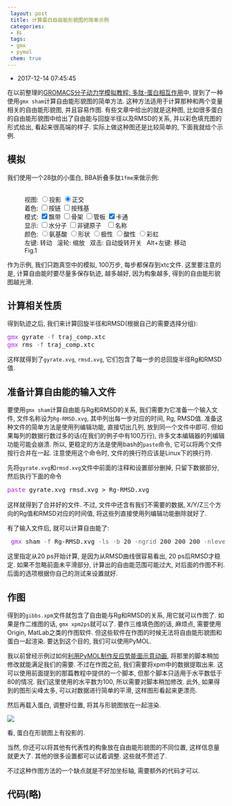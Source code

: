 ```yaml
---
 layout: post
 title: 计算蛋白自由能形貌图的简单示例
 categories:
 - 科
 tags:
 - gmx
 - pymol
 chem: true
---
```


- 2017-12-14 07:45:45

在以前整理的[GROMACS分子动力学模拟教程: 多肽-蛋白相互作用](https://jerkwin.github.io/2017/10/20/GROMACS%E5%88%86%E5%AD%90%E5%8A%A8%E5%8A%9B%E5%AD%A6%E6%A8%A1%E6%8B%9F%E6%95%99%E7%A8%8B-%E5%A4%9A%E8%82%BD-%E8%9B%8B%E7%99%BD%E7%9B%B8%E4%BA%92%E4%BD%9C%E7%94%A8/)中, 提到了一种使用`gmx sham`计算自由能形貌图的简单方法. 这种方法适用于计算那种和两个变量相关的自由能形貌图, 并且容易作图. 有些文章中给出的就是这种图, 比如很多蛋白的自由能形貌图中给出了自由能与回旋半径以及RMSD的关系, 并以彩色填充图的形式给出, 看起来很高端的样子. 实际上做这种图还是比较简单的, 下面我就给个示例.

## 模拟

我们使用一个28肽的小蛋白, BBA折叠多肽`1fme`来做示例:

<figure><script>var Mol1=new ChemDoodle.TransformCanvas3D('Mol-1',642,396);Mol1.specs.shapes_color = '#fff';Mol1.specs.backgroundColor = 'black';Mol1.specs.compass_display = true;Mol1.specs.set3DRepresentation('Ball and Stick');Mol1.specs.projectionPerspective_3D = false;Mol1.specs.proteins_ribbonCartoonize = true;Mol1.handle = null;Mol1.timeout = 15;Mol1.specs.crystals_unitCellLineWidth = 1.5;Mol1.specs.nucleics_residueColor = 'rainbow';Mol1.specs.proteins_residueColor= 'rainbow';Mol1.startAnimation = ChemDoodle._AnimatorCanvas.prototype.startAnimation;Mol1.stopAnimation = ChemDoodle._AnimatorCanvas.prototype.stopAnimation;Mol1.isRunning = ChemDoodle._AnimatorCanvas.prototype.isRunning;Mol1.dblclick = ChemDoodle.RotatorCanvas.prototype.dblclick;Mol1.nextFrame = function(delta){var matrix = [];ChemDoodle.lib.mat4.identity(matrix);var change = delta*Math.PI/15000;ChemDoodle.lib.mat4.rotate(matrix,change,[1,0,0]);ChemDoodle.lib.mat4.rotate(matrix,change,[0,1,0]);ChemDoodle.lib.mat4.rotate(matrix,change,[0,0,1]);ChemDoodle.lib.mat4.multiply(this.rotationMatrix, matrix)};var Fmol='HEADER    DE NOVO PROTEIN                         16-AUG-00   1FME              \nTITLE     SOLUTION STRUCTURE OF FSD-EY, A NOVEL PEPTIDE ASSUMING A              \nTITLE    2 BETA-BETA-ALPHA FOLD                                                 \nCOMPND    MOL_ID: 1;                                                            \nCOMPND   2 MOLECULE: FSD-EY PEPTIDE;                                            \nCOMPND   3 CHAIN: A;                                                            \nCOMPND   4 ENGINEERED: YES                                                      \nSOURCE    MOL_ID: 1;                                                            \nSOURCE   2 SYNTHETIC: YES;                                                      \nSOURCE   3 OTHER_DETAILS: POINT MUTANT OF SEQUENCE GENERATED BY ORBIT           \nSOURCE   4 DESIGN PROCESS                                                       \nKEYWDS    BETA-BETA-ALPHA, ZINC FINGER, FSD-1, DESIGNED PROTEIN, DE             \nKEYWDS   2 NOVO PROTEIN                                                         \nEXPDTA    SOLUTION NMR                                                          \nNUMMDL    34                                                                    \nAUTHOR    C.A.SARISKY,S.L.MAYO                                                  \nREVDAT   2   24-FEB-09 1FME    1       VERSN                                    \nREVDAT   1   21-APR-01 1FME    0                                                \nJRNL        AUTH   C.A.SARISKY,S.L.MAYO                                         \nJRNL        TITL   THE BETA-BETA-ALPHA FOLD: EXPLORATIONS IN SEQUENCE           \nJRNL        TITL 2 SPACE.                                                       \nJRNL        REF    J.MOL.BIOL.                   V. 307  1411 2001              \nJRNL        REFN                   ISSN 0022-2836                               \nJRNL        PMID   11292351                                                     \nJRNL        DOI    10.1006/JMBI.2000.4345                                       \nREMARK   1                                                                      \nREMARK   2                                                                      \nREMARK   2 RESOLUTION. NOT APPLICABLE.                                          \nREMARK   3                                                                      \nREMARK   3 REFINEMENT.                                                          \nREMARK   3   PROGRAM     : X-PLOR 3.857                                         \nREMARK   3   AUTHORS     : BRUNGER                                              \nREMARK   3                                                                      \nREMARK   3  OTHER REFINEMENT REMARKS: NULL                                      \nREMARK   4                                                                      \nREMARK   4 1FME COMPLIES WITH FORMAT V. 3.15, 01-DEC-08                         \nREMARK 100                                                                      \nREMARK 100 THIS ENTRY HAS BEEN PROCESSED BY RCSB ON 25-AUG-00.                  \nREMARK 100 THE RCSB ID CODE IS RCSB011711.                                      \nREMARK 210                                                                      \nREMARK 210 EXPERIMENTAL DETAILS                                                 \nREMARK 210  EXPERIMENT TYPE                : NMR                                \nREMARK 210  TEMPERATURE           (KELVIN) : 280                                \nREMARK 210  PH                             : 5.0                                \nREMARK 210  IONIC STRENGTH                 : NULL                               \nREMARK 210  PRESSURE                       : AMBIENT                            \nREMARK 210  SAMPLE CONTENTS                : 2 MM PEPTIDE; 2 MM PEPTIDE         \nREMARK 210                                                                      \nREMARK 210  NMR EXPERIMENTS CONDUCTED      : 2D NOESY, DQF-COSY, TOCSY          \nREMARK 210  SPECTROMETER FIELD STRENGTH    : 600 MHZ                            \nREMARK 210  SPECTROMETER MODEL             : UNITYPLUS                          \nREMARK 210  SPECTROMETER MANUFACTURER      : VARIAN                             \nREMARK 210                                                                      \nREMARK 210  STRUCTURE DETERMINATION.                                            \nREMARK 210   SOFTWARE USED                 : ANSIG, VNMR 6.1                    \nREMARK 210   METHOD USED                   : X-PLOR: DISTANCE GEOMETRY,         \nREMARK 210                                   REFINEMENT                         \nREMARK 210                                                                      \nREMARK 210 CONFORMERS, NUMBER CALCULATED   : 49                                 \nREMARK 210 CONFORMERS, NUMBER SUBMITTED    : 34                                 \nREMARK 210 CONFORMERS, SELECTION CRITERIA  : STRUCTURES WITH THE LEAST          \nREMARK 210                                   RESTRAINT VIOLATIONS               \nREMARK 210                                                                      \nREMARK 210 BEST REPRESENTATIVE CONFORMER IN THIS ENSEMBLE : NULL                \nREMARK 210                                                                      \nREMARK 210 REMARK: NULL                                                         \nREMARK 215                                                                      \nREMARK 215 NMR STUDY                                                            \nREMARK 215 THE COORDINATES IN THIS ENTRY WERE GENERATED FROM SOLUTION           \nREMARK 215 NMR DATA.  PROTEIN DATA BANK CONVENTIONS REQUIRE THAT                \nREMARK 215 CRYST1 AND SCALE RECORDS BE INCLUDED, BUT THE VALUES ON              \nREMARK 215 THESE RECORDS ARE MEANINGLESS.                                       \nREMARK 500                                                                      \nREMARK 500 GEOMETRY AND STEREOCHEMISTRY                                         \nREMARK 500 SUBTOPIC: TORSION ANGLES                                             \nREMARK 500                                                                      \nREMARK 500 TORSION ANGLES OUTSIDE THE EXPECTED RAMACHANDRAN REGIONS:            \nREMARK 500 (M=MODEL NUMBER; RES=RESIDUE NAME; C=CHAIN IDENTIFIER;               \nREMARK 500 SSEQ=SEQUENCE NUMBER; I=INSERTION CODE).                             \nREMARK 500                                                                      \nREMARK 500 STANDARD TABLE:                                                      \nREMARK 500 FORMAT:(10X,I3,1X,A3,1X,A1,I4,A1,4X,F7.2,3X,F7.2)                    \nREMARK 500                                                                      \nREMARK 500 EXPECTED VALUES: GJ KLEYWEGT AND TA JONES (1996). PHI/PSI-           \nREMARK 500 CHOLOGY: RAMACHANDRAN REVISITED. STRUCTURE 4, 1395 - 1400            \nREMARK 500                                                                      \nREMARK 500  M RES CSSEQI        PSI       PHI                                   \nREMARK 500  1 TYR A   7      -68.79   -126.50                                   \nREMARK 500  1 LYS A   8       59.16   -118.77                                   \nREMARK 500  1 PHE A  21      -74.37    -68.42                                   \nREMARK 500  2 TYR A   3      153.35    -48.62                                   \nREMARK 500  2 THR A   4       31.46    -98.45                                   \nREMARK 500  2 TYR A   7      -68.65   -124.11                                   \nREMARK 500  2 LYS A   8       60.97   -115.62                                   \nREMARK 500  2 PHE A  21      -73.17    -64.51                                   \nREMARK 500  3 TYR A   3      154.82    -49.72                                   \nREMARK 500  3 TYR A   7      -64.92   -124.37                                   \nREMARK 500  3 PHE A  21      -73.89    -63.47                                   \nREMARK 500  4 TYR A   7      -77.44   -126.49                                   \nREMARK 500  4 LYS A   8       53.61   -109.76                                   \nREMARK 500  5 ASN A  14      121.44   -170.73                                   \nREMARK 500  5 PHE A  21      -74.56    -68.78                                   \nREMARK 500  6 PHE A  21      -75.78    -71.17                                   \nREMARK 500  8 TYR A   3      171.06    -50.29                                   \nREMARK 500  8 ASN A  14      130.87   -175.09                                   \nREMARK 500  8 GLU A  17      -70.07    -61.47                                   \nREMARK 500  9 THR A   4       54.14   -107.27                                   \nREMARK 500  9 ALA A   5     -162.36    -58.54                                   \nREMARK 500  9 LYS A   6      150.70    176.87                                   \nREMARK 500  9 TYR A   7      -44.05   -142.30                                   \nREMARK 500  9 PHE A  21      -73.79    -69.30                                   \nREMARK 500 10 GLN A   2     -164.24   -104.78                                   \nREMARK 500 10 TYR A   3      162.25    -47.30                                   \nREMARK 500 10 PHE A  21      -73.65    -64.74                                   \nREMARK 500 11 GLN A   2     -168.74   -108.92                                   \nREMARK 500 11 TYR A   3      162.88    -47.49                                   \nREMARK 500 11 PHE A  21      -74.66    -63.63                                   \nREMARK 500 12 THR A   4       42.82   -109.43                                   \nREMARK 500 12 PHE A  21      -73.10    -65.62                                   \nREMARK 500 13 TYR A   7      -63.24   -139.55                                   \nREMARK 500 14 TYR A   3      179.12    -54.52                                   \nREMARK 500 14 TYR A   7      -77.50   -125.41                                   \nREMARK 500 14 LYS A   8       54.48   -118.15                                   \nREMARK 500 14 PHE A  25      -96.24    -59.33                                   \nREMARK 500 14 LYS A  26      -70.10   -151.86                                   \nREMARK 500 15 TYR A   3      176.71    -51.74                                   \nREMARK 500 15 TYR A   7      -75.71   -125.79                                   \nREMARK 500 15 LYS A   8       55.95   -118.54                                   \nREMARK 500 15 PHE A  25      -95.04    -55.15                                   \nREMARK 500 15 LYS A  26      -62.25   -151.45                                   \nREMARK 500 16 TYR A   7      -54.50   -124.39                                   \nREMARK 500 16 PHE A  25      -93.56    -50.13                                   \nREMARK 500 16 LYS A  26      -65.71   -147.39                                   \nREMARK 500 17 TYR A   3      165.34    -49.53                                   \nREMARK 500 17 PHE A  21      -73.90    -69.56                                   \nREMARK 500 18 TYR A   3     -170.39    -69.44                                   \nREMARK 500 18 THR A   4      -71.39   -108.25                                   \nREMARK 500 18 ALA A   5      111.22     48.54                                   \nREMARK 500 18 TYR A   7      -79.24   -123.99                                   \nREMARK 500 18 LYS A   8       59.41   -113.07                                   \nREMARK 500 19 THR A   4      -77.67   -110.20                                   \nREMARK 500 19 ALA A   5      110.43     54.79                                   \nREMARK 500 19 ASN A  14      139.67   -170.77                                   \nREMARK 500 19 PHE A  21      -76.11    -66.02                                   \nREMARK 500 20 THR A   4      -75.10   -111.24                                   \nREMARK 500 20 ALA A   5      117.11     55.70                                   \nREMARK 500 20 ASN A  14      133.33   -175.45                                   \nREMARK 500 20 PHE A  21      -74.25    -67.02                                   \nREMARK 500 21 THR A   4       57.90   -108.52                                   \nREMARK 500 21 ALA A   5     -162.41    -59.06                                   \nREMARK 500 21 LYS A   6      142.76    176.04                                   \nREMARK 500 21 LYS A   8      -62.77     68.21                                   \nREMARK 500 21 PHE A  21      -73.93    -68.92                                   \nREMARK 500 21 PHE A  25       67.64   -111.10                                   \nREMARK 500 22 TYR A   3      160.13    -47.71                                   \nREMARK 500 22 PHE A  21      -74.24    -80.86                                   \nREMARK 500 22 PHE A  25      -92.15    -59.57                                   \nREMARK 500 22 LYS A  26      -63.85   -153.43                                   \nREMARK 500 23 GLN A   2     -156.06    -95.69                                   \nREMARK 500 23 TYR A   3      144.21    -28.40                                   \nREMARK 500 23 THR A   4       27.52   -158.19                                   \nREMARK 500 23 LYS A   8       57.95   -154.03                                   \nREMARK 500 23 PHE A  21      -74.17    -58.78                                   \nREMARK 500 24 PHE A  21      -73.64    -67.87                                   \nREMARK 500 24 PHE A  25      -91.95    -56.22                                   \nREMARK 500 24 LYS A  26      -62.34   -147.63                                   \nREMARK 500 25 GLN A   2     -156.19   -163.37                                   \nREMARK 500 25 TYR A   3      141.39    -25.25                                   \nREMARK 500 25 THR A   4       25.23   -156.18                                   \nREMARK 500 25 TYR A   7      -60.13   -126.70                                   \nREMARK 500 26 TYR A   3      171.80    -54.99                                   \nREMARK 500 26 ASN A  14      137.84   -171.23                                   \nREMARK 500 26 PHE A  25      -94.84    -49.00                                   \nREMARK 500 26 LYS A  26      -67.64   -152.13                                   \nREMARK 500 27 GLN A   2     -154.84   -158.76                                   \nREMARK 500 27 TYR A   3      137.47    -30.02                                   \nREMARK 500 27 THR A   4       25.71   -158.26                                   \nREMARK 500 27 LYS A   8       57.67   -154.21                                   \nREMARK 500 27 ARG A  13       30.52    -98.35                                   \nREMARK 500 27 PHE A  21      -73.44    -61.23                                   \nREMARK 500 27 PHE A  25       65.12   -102.85                                   \nREMARK 500 28 GLN A   2     -156.39   -161.05                                   \nREMARK 500 28 TYR A   3      137.87    -22.67                                   \nREMARK 500 28 THR A   4       24.11   -156.47                                   \nREMARK 500 28 TYR A   7      -68.03   -125.72                                   \nREMARK 500 28 LYS A   8       51.44   -108.08                                   \nREMARK 500 28 PHE A  21      -72.78    -60.26                                   \nREMARK 500 28 PHE A  25       47.62    -91.79                                   \nREMARK 500 29 GLN A   2     -157.44   -137.95                                   \nREMARK 500 29 TYR A   3      145.64    -27.26                                   \nREMARK 500 29 THR A   4       21.88   -155.81                                   \nREMARK 500 29 PHE A  21      -74.73    -72.18                                   \nREMARK 500 30 GLN A   2     -158.25     53.75                                   \nREMARK 500 30 TYR A   3      136.36    -15.23                                   \nREMARK 500 30 THR A   4       21.65   -153.65                                   \nREMARK 500 30 PHE A  21      -75.02    -62.59                                   \nREMARK 500 31 GLN A   2      174.12     55.23                                   \nREMARK 500 31 TYR A   3      175.57    -52.30                                   \nREMARK 500 31 PHE A  25      -98.38    -54.54                                   \nREMARK 500 31 LYS A  26      -46.86   -153.56                                   \nREMARK 500 32 GLN A   2     -157.81   -140.11                                   \nREMARK 500 32 TYR A   3      140.22    -21.01                                   \nREMARK 500 32 THR A   4       21.45   -155.27                                   \nREMARK 500 32 ALA A   5     -161.48    -62.34                                   \nREMARK 500 32 LYS A   6      -27.66   -177.55                                   \nREMARK 500 32 TYR A   7      -89.55     54.16                                   \nREMARK 500 32 LYS A   8      -60.46    -94.16                                   \nREMARK 500 33 TYR A   3     -155.39     30.54                                   \nREMARK 500 33 THR A   4       33.67     93.92                                   \nREMARK 500 33 TYR A   7      -67.93   -124.44                                   \nREMARK 500 34 TYR A   3     -155.48     29.90                                   \nREMARK 500 34 THR A   4       35.74     89.03                                   \nREMARK 500 34 PHE A  21      -73.10    -64.52                                   \nREMARK 500                                                                      \nREMARK 500 REMARK: NULL                                                         \nREMARK 500                                                                      \nREMARK 500 GEOMETRY AND STEREOCHEMISTRY                                         \nREMARK 500 SUBTOPIC: PLANAR GROUPS                                              \nREMARK 500                                                                      \nREMARK 500 PLANAR GROUPS IN THE FOLLOWING RESIDUES HAVE A TOTAL                 \nREMARK 500 RMS DISTANCE OF ALL ATOMS FROM THE BEST-FIT PLANE                    \nREMARK 500 BY MORE THAN AN EXPECTED VALUE OF 6*RMSD, WITH AN                    \nREMARK 500 RMSD 0.02 ANGSTROMS, OR AT LEAST ONE ATOM HAS                        \nREMARK 500 AN RMSD GREATER THAN THIS VALUE                                      \nREMARK 500 (M=MODEL NUMBER; RES=RESIDUE NAME; C=CHAIN IDENTIFIER;               \nREMARK 500 SSEQ=SEQUENCE NUMBER; I=INSERTION CODE).                             \nREMARK 500                                                                      \nREMARK 500  M RES CSSEQI        RMS     TYPE                                    \nREMARK 500  1 ARG A  10         0.29    SIDE_CHAIN                              \nREMARK 500  1 ARG A  13         0.32    SIDE_CHAIN                              \nREMARK 500  1 ARG A  19         0.21    SIDE_CHAIN                              \nREMARK 500  1 ARG A  28         0.32    SIDE_CHAIN                              \nREMARK 500  2 ARG A  10         0.26    SIDE_CHAIN                              \nREMARK 500  2 ARG A  13         0.25    SIDE_CHAIN                              \nREMARK 500  2 ARG A  19         0.29    SIDE_CHAIN                              \nREMARK 500  2 ARG A  28         0.21    SIDE_CHAIN                              \nREMARK 500  3 ARG A  10         0.28    SIDE_CHAIN                              \nREMARK 500  3 ARG A  13         0.30    SIDE_CHAIN                              \nREMARK 500  3 ARG A  19         0.29    SIDE_CHAIN                              \nREMARK 500  3 ARG A  28         0.21    SIDE_CHAIN                              \nREMARK 500  4 ARG A  10         0.22    SIDE_CHAIN                              \nREMARK 500  4 ARG A  13         0.24    SIDE_CHAIN                              \nREMARK 500  4 ARG A  19         0.20    SIDE_CHAIN                              \nREMARK 500  4 ARG A  28         0.29    SIDE_CHAIN                              \nREMARK 500  5 ARG A  10         0.31    SIDE_CHAIN                              \nREMARK 500  5 ARG A  13         0.23    SIDE_CHAIN                              \nREMARK 500  5 ARG A  19         0.31    SIDE_CHAIN                              \nREMARK 500  5 ARG A  28         0.31    SIDE_CHAIN                              \nREMARK 500  6 ARG A  10         0.28    SIDE_CHAIN                              \nREMARK 500  6 ARG A  13         0.21    SIDE_CHAIN                              \nREMARK 500  6 ARG A  19         0.23    SIDE_CHAIN                              \nREMARK 500  6 ARG A  28         0.23    SIDE_CHAIN                              \nREMARK 500  7 ARG A  10         0.28    SIDE_CHAIN                              \nREMARK 500  7 ARG A  13         0.26    SIDE_CHAIN                              \nREMARK 500  7 ARG A  19         0.28    SIDE_CHAIN                              \nREMARK 500  7 ARG A  28         0.32    SIDE_CHAIN                              \nREMARK 500  8 ARG A  10         0.22    SIDE_CHAIN                              \nREMARK 500  8 ARG A  13         0.30    SIDE_CHAIN                              \nREMARK 500  8 ARG A  19         0.29    SIDE_CHAIN                              \nREMARK 500  8 ARG A  28         0.28    SIDE_CHAIN                              \nREMARK 500  9 ARG A  10         0.21    SIDE_CHAIN                              \nREMARK 500  9 ARG A  13         0.29    SIDE_CHAIN                              \nREMARK 500  9 ARG A  19         0.32    SIDE_CHAIN                              \nREMARK 500  9 ARG A  28         0.28    SIDE_CHAIN                              \nREMARK 500 10 ARG A  10         0.29    SIDE_CHAIN                              \nREMARK 500 10 ARG A  13         0.31    SIDE_CHAIN                              \nREMARK 500 10 ARG A  19         0.23    SIDE_CHAIN                              \nREMARK 500 10 ARG A  28         0.31    SIDE_CHAIN                              \nREMARK 500 11 ARG A  10         0.32    SIDE_CHAIN                              \nREMARK 500 11 ARG A  13         0.27    SIDE_CHAIN                              \nREMARK 500 11 ARG A  19         0.21    SIDE_CHAIN                              \nREMARK 500 11 ARG A  28         0.32    SIDE_CHAIN                              \nREMARK 500 12 ARG A  10         0.30    SIDE_CHAIN                              \nREMARK 500 12 ARG A  13         0.32    SIDE_CHAIN                              \nREMARK 500 12 ARG A  19         0.30    SIDE_CHAIN                              \nREMARK 500 12 ARG A  28         0.32    SIDE_CHAIN                              \nREMARK 500 13 ARG A  10         0.21    SIDE_CHAIN                              \nREMARK 500 13 ARG A  13         0.27    SIDE_CHAIN                              \nREMARK 500 13 ARG A  19         0.23    SIDE_CHAIN                              \nREMARK 500 13 ARG A  28         0.22    SIDE_CHAIN                              \nREMARK 500 14 ARG A  10         0.27    SIDE_CHAIN                              \nREMARK 500 14 ARG A  13         0.23    SIDE_CHAIN                              \nREMARK 500 14 ARG A  19         0.22    SIDE_CHAIN                              \nREMARK 500 14 ARG A  28         0.32    SIDE_CHAIN                              \nREMARK 500 15 ARG A  10         0.28    SIDE_CHAIN                              \nREMARK 500 15 ARG A  13         0.25    SIDE_CHAIN                              \nREMARK 500 15 ARG A  19         0.32    SIDE_CHAIN                              \nREMARK 500 15 ARG A  28         0.29    SIDE_CHAIN                              \nREMARK 500 16 ARG A  10         0.21    SIDE_CHAIN                              \nREMARK 500 16 ARG A  13         0.27    SIDE_CHAIN                              \nREMARK 500 16 ARG A  19         0.32    SIDE_CHAIN                              \nREMARK 500 16 ARG A  28         0.22    SIDE_CHAIN                              \nREMARK 500 17 ARG A  10         0.23    SIDE_CHAIN                              \nREMARK 500 17 ARG A  13         0.23    SIDE_CHAIN                              \nREMARK 500 17 ARG A  19         0.28    SIDE_CHAIN                              \nREMARK 500 17 ARG A  28         0.26    SIDE_CHAIN                              \nREMARK 500 18 ARG A  10         0.21    SIDE_CHAIN                              \nREMARK 500 18 ARG A  13         0.21    SIDE_CHAIN                              \nREMARK 500 18 ARG A  19         0.31    SIDE_CHAIN                              \nREMARK 500 18 ARG A  28         0.21    SIDE_CHAIN                              \nREMARK 500 19 ARG A  10         0.32    SIDE_CHAIN                              \nREMARK 500 19 ARG A  13         0.24    SIDE_CHAIN                              \nREMARK 500 19 ARG A  19         0.32    SIDE_CHAIN                              \nREMARK 500 19 ARG A  28         0.30    SIDE_CHAIN                              \nREMARK 500 20 ARG A  10         0.30    SIDE_CHAIN                              \nREMARK 500 20 ARG A  13         0.32    SIDE_CHAIN                              \nREMARK 500 20 ARG A  19         0.20    SIDE_CHAIN                              \nREMARK 500 20 ARG A  28         0.23    SIDE_CHAIN                              \nREMARK 500 21 ARG A  10         0.31    SIDE_CHAIN                              \nREMARK 500 21 ARG A  13         0.23    SIDE_CHAIN                              \nREMARK 500 21 ARG A  19         0.30    SIDE_CHAIN                              \nREMARK 500 21 ARG A  28         0.24    SIDE_CHAIN                              \nREMARK 500 22 ARG A  10         0.32    SIDE_CHAIN                              \nREMARK 500 22 ARG A  13         0.27    SIDE_CHAIN                              \nREMARK 500 22 ARG A  19         0.31    SIDE_CHAIN                              \nREMARK 500 22 ARG A  28         0.29    SIDE_CHAIN                              \nREMARK 500 23 ARG A  10         0.29    SIDE_CHAIN                              \nREMARK 500 23 ARG A  13         0.32    SIDE_CHAIN                              \nREMARK 500 23 ARG A  19         0.28    SIDE_CHAIN                              \nREMARK 500 23 ARG A  28         0.27    SIDE_CHAIN                              \nREMARK 500 24 ARG A  10         0.25    SIDE_CHAIN                              \nREMARK 500 24 ARG A  13         0.23    SIDE_CHAIN                              \nREMARK 500 24 ARG A  19         0.27    SIDE_CHAIN                              \nREMARK 500 24 ARG A  28         0.32    SIDE_CHAIN                              \nREMARK 500 25 ARG A  10         0.28    SIDE_CHAIN                              \nREMARK 500 25 ARG A  13         0.30    SIDE_CHAIN                              \nREMARK 500 25 ARG A  19         0.32    SIDE_CHAIN                              \nREMARK 500 25 ARG A  28         0.30    SIDE_CHAIN                              \nREMARK 500 26 ARG A  10         0.23    SIDE_CHAIN                              \nREMARK 500 26 ARG A  13         0.25    SIDE_CHAIN                              \nREMARK 500 26 ARG A  19         0.28    SIDE_CHAIN                              \nREMARK 500 26 ARG A  28         0.31    SIDE_CHAIN                              \nREMARK 500 27 ARG A  10         0.24    SIDE_CHAIN                              \nREMARK 500 27 ARG A  13         0.29    SIDE_CHAIN                              \nREMARK 500 27 ARG A  19         0.32    SIDE_CHAIN                              \nREMARK 500 27 ARG A  28         0.28    SIDE_CHAIN                              \nREMARK 500 28 ARG A  10         0.32    SIDE_CHAIN                              \nREMARK 500 28 ARG A  13         0.32    SIDE_CHAIN                              \nREMARK 500 28 ARG A  19         0.25    SIDE_CHAIN                              \nREMARK 500 28 ARG A  28         0.26    SIDE_CHAIN                              \nREMARK 500 29 ARG A  10         0.27    SIDE_CHAIN                              \nREMARK 500 29 ARG A  13         0.30    SIDE_CHAIN                              \nREMARK 500 29 ARG A  19         0.28    SIDE_CHAIN                              \nREMARK 500 29 ARG A  28         0.23    SIDE_CHAIN                              \nREMARK 500 30 ARG A  10         0.32    SIDE_CHAIN                              \nREMARK 500 30 ARG A  13         0.23    SIDE_CHAIN                              \nREMARK 500 30 ARG A  19         0.31    SIDE_CHAIN                              \nREMARK 500 30 ARG A  28         0.27    SIDE_CHAIN                              \nREMARK 500 31 ARG A  10         0.32    SIDE_CHAIN                              \nREMARK 500 31 ARG A  13         0.27    SIDE_CHAIN                              \nREMARK 500 31 ARG A  19         0.29    SIDE_CHAIN                              \nREMARK 500 31 ARG A  28         0.25    SIDE_CHAIN                              \nREMARK 500 32 ARG A  10         0.26    SIDE_CHAIN                              \nREMARK 500 32 ARG A  13         0.22    SIDE_CHAIN                              \nREMARK 500 32 ARG A  19         0.31    SIDE_CHAIN                              \nREMARK 500 32 ARG A  28         0.30    SIDE_CHAIN                              \nREMARK 500 33 ARG A  10         0.32    SIDE_CHAIN                              \nREMARK 500 33 ARG A  13         0.27    SIDE_CHAIN                              \nREMARK 500 33 ARG A  19         0.25    SIDE_CHAIN                              \nREMARK 500 33 ARG A  28         0.26    SIDE_CHAIN                              \nREMARK 500 34 ARG A  10         0.29    SIDE_CHAIN                              \nREMARK 500 34 ARG A  13         0.30    SIDE_CHAIN                              \nREMARK 500 34 ARG A  19         0.31    SIDE_CHAIN                              \nREMARK 500 34 ARG A  28         0.28    SIDE_CHAIN                              \nREMARK 500                                                                      \nREMARK 500 REMARK: NULL                                                         \nDBREF  1FME A    1    28  PDB    1FME     1FME             1     28             \nSEQRES   1 A   28  GLU GLN TYR THR ALA LYS TYR LYS GLY ARG THR PHE ARG          \nSEQRES   2 A   28  ASN GLU LYS GLU LEU ARG ASP PHE ILE GLU LYS PHE LYS          \nSEQRES   3 A   28  GLY ARG                                                      \nHELIX    1   1 ASN A   14  PHE A   25  1                                  12    \nSHEET    1   A 2 ALA A   5  LYS A   6  0                                        \nSHEET    2   A 2 THR A  11  PHE A  12 -1  N  PHE A  12   O  ALA A   5           \nCRYST1    1.000    1.000    1.000  90.00  90.00  90.00 P 1           1          \nORIGX1      1.000000  0.000000  0.000000        0.00000                         \nORIGX2      0.000000  1.000000  0.000000        0.00000                         \nORIGX3      0.000000  0.000000  1.000000        0.00000                         \nSCALE1      1.000000  0.000000  0.000000        0.00000                         \nSCALE2      0.000000  1.000000  0.000000        0.00000                         \nSCALE3      0.000000  0.000000  1.000000        0.00000                         \nMODEL        1                                                                  \nATOM      1  N   GLU A   1     -14.196   7.703   4.296  1.00  0.00           N  \nATOM      2  CA  GLU A   1     -13.829   6.504   3.488  1.00  0.00           C  \nATOM      3  C   GLU A   1     -12.882   6.904   2.352  1.00  0.00           C  \nATOM      4  O   GLU A   1     -13.313   7.259   1.271  1.00  0.00           O  \nATOM      5  CB  GLU A   1     -15.154   5.986   2.925  1.00  0.00           C  \nATOM      6  CG  GLU A   1     -15.153   4.456   2.939  1.00  0.00           C  \nATOM      7  CD  GLU A   1     -15.672   3.955   4.287  1.00  0.00           C  \nATOM      8  OE1 GLU A   1     -15.276   4.514   5.297  1.00  0.00           O  \nATOM      9  OE2 GLU A   1     -16.456   3.020   4.288  1.00  0.00           O  \nATOM     10  H1  GLU A   1     -14.723   7.404   5.141  1.00  0.00           H  \nATOM     11  H2  GLU A   1     -14.788   8.339   3.723  1.00  0.00           H  \nATOM     12  H3  GLU A   1     -13.332   8.203   4.588  1.00  0.00           H  \nATOM     13  HA  GLU A   1     -13.374   5.753   4.113  1.00  0.00           H  \nATOM     14  HB2 GLU A   1     -15.969   6.351   3.533  1.00  0.00           H  \nATOM     15  HB3 GLU A   1     -15.276   6.336   1.911  1.00  0.00           H  \nATOM     16  HG2 GLU A   1     -15.791   4.090   2.148  1.00  0.00           H  \nATOM     17  HG3 GLU A   1     -14.146   4.095   2.786  1.00  0.00           H  \nATOM     18  N   GLN A   2     -11.596   6.846   2.593  1.00  0.00           N  \nATOM     19  CA  GLN A   2     -10.613   7.221   1.531  1.00  0.00           C  \nATOM     20  C   GLN A   2     -10.538   6.120   0.469  1.00  0.00           C  \nATOM     21  O   GLN A   2     -11.281   5.159   0.507  1.00  0.00           O  \nATOM     22  CB  GLN A   2      -9.270   7.360   2.255  1.00  0.00           C  \nATOM     23  CG  GLN A   2      -8.419   8.445   1.575  1.00  0.00           C  \nATOM     24  CD  GLN A   2      -8.134   9.580   2.563  1.00  0.00           C  \nATOM     25  OE1 GLN A   2      -6.993   9.933   2.789  1.00  0.00           O  \nATOM     26  NE2 GLN A   2      -9.131  10.170   3.164  1.00  0.00           N  \nATOM     27  H   GLN A   2     -11.278   6.556   3.474  1.00  0.00           H  \nATOM     28  HA  GLN A   2     -10.887   8.161   1.079  1.00  0.00           H  \nATOM     29  HB2 GLN A   2      -9.448   7.628   3.287  1.00  0.00           H  \nATOM     30  HB3 GLN A   2      -8.744   6.419   2.215  1.00  0.00           H  \nATOM     31  HG2 GLN A   2      -7.484   8.012   1.249  1.00  0.00           H  \nATOM     32  HG3 GLN A   2      -8.947   8.841   0.719  1.00  0.00           H  \nATOM     33 HE21 GLN A   2     -10.051   9.886   2.982  1.00  0.00           H  \nATOM     34 HE22 GLN A   2      -8.960  10.898   3.797  1.00  0.00           H  \nATOM     35  N   TYR A   3      -9.646   6.258  -0.481  1.00  0.00           N  \nATOM     36  CA  TYR A   3      -9.515   5.226  -1.559  1.00  0.00           C  \nATOM     37  C   TYR A   3      -9.305   3.829  -0.971  1.00  0.00           C  \nATOM     38  O   TYR A   3      -8.779   3.671   0.115  1.00  0.00           O  \nATOM     39  CB  TYR A   3      -8.310   5.647  -2.405  1.00  0.00           C  \nATOM     40  CG  TYR A   3      -7.109   5.903  -1.529  1.00  0.00           C  \nATOM     41  CD1 TYR A   3      -6.471   4.847  -0.869  1.00  0.00           C  \nATOM     42  CD2 TYR A   3      -6.643   7.209  -1.378  1.00  0.00           C  \nATOM     43  CE1 TYR A   3      -5.364   5.106  -0.061  1.00  0.00           C  \nATOM     44  CE2 TYR A   3      -5.538   7.467  -0.570  1.00  0.00           C  \nATOM     45  CZ  TYR A   3      -4.896   6.416   0.090  1.00  0.00           C  \nATOM     46  OH  TYR A   3      -3.803   6.671   0.889  1.00  0.00           O  \nATOM     47  H   TYR A   3      -9.063   7.046  -0.494  1.00  0.00           H  \nATOM     48  HA  TYR A   3     -10.391   5.232  -2.170  1.00  0.00           H  \nATOM     49  HB2 TYR A   3      -8.077   4.866  -3.113  1.00  0.00           H  \nATOM     50  HB3 TYR A   3      -8.557   6.552  -2.937  1.00  0.00           H  \nATOM     51  HD1 TYR A   3      -6.829   3.833  -0.981  1.00  0.00           H  \nATOM     52  HD2 TYR A   3      -7.137   8.022  -1.889  1.00  0.00           H  \nATOM     53  HE1 TYR A   3      -4.873   4.297   0.447  1.00  0.00           H  \nATOM     54  HE2 TYR A   3      -5.182   8.475  -0.454  1.00  0.00           H  \nATOM     55  HH  TYR A   3      -4.102   7.182   1.645  1.00  0.00           H  \nATOM     56  N   THR A   4      -9.719   2.816  -1.690  1.00  0.00           N  \nATOM     57  CA  THR A   4      -9.557   1.419  -1.196  1.00  0.00           C  \nATOM     58  C   THR A   4      -8.535   0.673  -2.059  1.00  0.00           C  \nATOM     59  O   THR A   4      -8.743  -0.461  -2.445  1.00  0.00           O  \nATOM     60  CB  THR A   4     -10.946   0.787  -1.336  1.00  0.00           C  \nATOM     61  OG1 THR A   4     -11.486   1.125  -2.606  1.00  0.00           O  \nATOM     62  CG2 THR A   4     -11.871   1.309  -0.232  1.00  0.00           C  \nATOM     63  H   THR A   4     -10.141   2.979  -2.559  1.00  0.00           H  \nATOM     64  HA  THR A   4      -9.253   1.416  -0.161  1.00  0.00           H  \nATOM     65  HB  THR A   4     -10.863  -0.285  -1.255  1.00  0.00           H  \nATOM     66  HG1 THR A   4     -11.537   0.322  -3.130  1.00  0.00           H  \nATOM     67 HG21 THR A   4     -11.313   1.936   0.448  1.00  0.00           H  \nATOM     68 HG22 THR A   4     -12.289   0.474   0.311  1.00  0.00           H  \nATOM     69 HG23 THR A   4     -12.671   1.884  -0.676  1.00  0.00           H  \nATOM     70  N   ALA A   5      -7.431   1.309  -2.365  1.00  0.00           N  \nATOM     71  CA  ALA A   5      -6.376   0.662  -3.210  1.00  0.00           C  \nATOM     72  C   ALA A   5      -6.018  -0.724  -2.683  1.00  0.00           C  \nATOM     73  O   ALA A   5      -5.727  -0.879  -1.525  1.00  0.00           O  \nATOM     74  CB  ALA A   5      -5.150   1.563  -3.080  1.00  0.00           C  \nATOM     75  H   ALA A   5      -7.297   2.222  -2.044  1.00  0.00           H  \nATOM     76  HA  ALA A   5      -6.690   0.615  -4.236  1.00  0.00           H  \nATOM     77  HB1 ALA A   5      -5.459   2.557  -2.801  1.00  0.00           H  \nATOM     78  HB2 ALA A   5      -4.628   1.595  -4.025  1.00  0.00           H  \nATOM     79  HB3 ALA A   5      -4.489   1.159  -2.316  1.00  0.00           H  \nATOM     80  N   LYS A   6      -6.002  -1.715  -3.525  1.00  0.00           N  \nATOM     81  CA  LYS A   6      -5.621  -3.082  -3.057  1.00  0.00           C  \nATOM     82  C   LYS A   6      -4.348  -3.527  -3.770  1.00  0.00           C  \nATOM     83  O   LYS A   6      -4.149  -3.252  -4.939  1.00  0.00           O  \nATOM     84  CB  LYS A   6      -6.793  -4.004  -3.395  1.00  0.00           C  \nATOM     85  CG  LYS A   6      -7.202  -3.833  -4.861  1.00  0.00           C  \nATOM     86  CD  LYS A   6      -7.597  -5.193  -5.460  1.00  0.00           C  \nATOM     87  CE  LYS A   6      -9.078  -5.181  -5.849  1.00  0.00           C  \nATOM     88  NZ  LYS A   6      -9.092  -4.834  -7.297  1.00  0.00           N  \nATOM     89  H   LYS A   6      -6.215  -1.559  -4.467  1.00  0.00           H  \nATOM     90  HA  LYS A   6      -5.460  -3.073  -1.990  1.00  0.00           H  \nATOM     91  HB2 LYS A   6      -6.496  -5.028  -3.222  1.00  0.00           H  \nATOM     92  HB3 LYS A   6      -7.631  -3.760  -2.759  1.00  0.00           H  \nATOM     93  HG2 LYS A   6      -8.038  -3.152  -4.916  1.00  0.00           H  \nATOM     94  HG3 LYS A   6      -6.371  -3.426  -5.416  1.00  0.00           H  \nATOM     95  HD2 LYS A   6      -6.997  -5.383  -6.339  1.00  0.00           H  \nATOM     96  HD3 LYS A   6      -7.425  -5.975  -4.734  1.00  0.00           H  \nATOM     97  HE2 LYS A   6      -9.516  -6.157  -5.690  1.00  0.00           H  \nATOM     98  HE3 LYS A   6      -9.611  -4.431  -5.284  1.00  0.00           H  \nATOM     99  HZ1 LYS A   6     -10.075  -4.762  -7.627  1.00  0.00           H  \nATOM    100  HZ2 LYS A   6      -8.597  -5.574  -7.835  1.00  0.00           H  \nATOM    101  HZ3 LYS A   6      -8.613  -3.922  -7.440  1.00  0.00           H  \nATOM    102  N   TYR A   7      -3.479  -4.197  -3.064  1.00  0.00           N  \nATOM    103  CA  TYR A   7      -2.198  -4.652  -3.679  1.00  0.00           C  \nATOM    104  C   TYR A   7      -2.015  -6.158  -3.475  1.00  0.00           C  \nATOM    105  O   TYR A   7      -2.084  -6.931  -4.412  1.00  0.00           O  \nATOM    106  CB  TYR A   7      -1.117  -3.858  -2.948  1.00  0.00           C  \nATOM    107  CG  TYR A   7      -1.118  -2.455  -3.461  1.00  0.00           C  \nATOM    108  CD1 TYR A   7      -2.152  -1.589  -3.106  1.00  0.00           C  \nATOM    109  CD2 TYR A   7      -0.084  -2.022  -4.286  1.00  0.00           C  \nATOM    110  CE1 TYR A   7      -2.155  -0.278  -3.578  1.00  0.00           C  \nATOM    111  CE2 TYR A   7      -0.076  -0.713  -4.762  1.00  0.00           C  \nATOM    112  CZ  TYR A   7      -1.113   0.167  -4.409  1.00  0.00           C  \nATOM    113  OH  TYR A   7      -1.107   1.464  -4.879  1.00  0.00           O  \nATOM    114  H   TYR A   7      -3.666  -4.392  -2.123  1.00  0.00           H  \nATOM    115  HA  TYR A   7      -2.179  -4.405  -4.728  1.00  0.00           H  \nATOM    116  HB2 TYR A   7      -1.318  -3.841  -1.890  1.00  0.00           H  \nATOM    117  HB3 TYR A   7      -0.154  -4.299  -3.125  1.00  0.00           H  \nATOM    118  HD1 TYR A   7      -2.949  -1.935  -2.468  1.00  0.00           H  \nATOM    119  HD2 TYR A   7       0.709  -2.702  -4.555  1.00  0.00           H  \nATOM    120  HE1 TYR A   7      -2.953   0.398  -3.287  1.00  0.00           H  \nATOM    121  HE2 TYR A   7       0.731  -0.383  -5.395  1.00  0.00           H  \nATOM    122  HH  TYR A   7      -2.007   1.693  -5.125  1.00  0.00           H  \nATOM    123  N   LYS A   8      -1.794  -6.578  -2.256  1.00  0.00           N  \nATOM    124  CA  LYS A   8      -1.617  -8.034  -1.979  1.00  0.00           C  \nATOM    125  C   LYS A   8      -2.715  -8.510  -1.023  1.00  0.00           C  \nATOM    126  O   LYS A   8      -2.443  -8.993   0.061  1.00  0.00           O  \nATOM    127  CB  LYS A   8      -0.240  -8.151  -1.323  1.00  0.00           C  \nATOM    128  CG  LYS A   8       0.808  -8.472  -2.391  1.00  0.00           C  \nATOM    129  CD  LYS A   8       0.652  -9.925  -2.842  1.00  0.00           C  \nATOM    130  CE  LYS A   8       1.289 -10.854  -1.806  1.00  0.00           C  \nATOM    131  NZ  LYS A   8       0.671 -12.187  -2.052  1.00  0.00           N  \nATOM    132  H   LYS A   8      -1.751  -5.933  -1.520  1.00  0.00           H  \nATOM    133  HA  LYS A   8      -1.642  -8.600  -2.896  1.00  0.00           H  \nATOM    134  HB2 LYS A   8       0.010  -7.217  -0.841  1.00  0.00           H  \nATOM    135  HB3 LYS A   8      -0.256  -8.943  -0.590  1.00  0.00           H  \nATOM    136  HG2 LYS A   8       0.671  -7.814  -3.238  1.00  0.00           H  \nATOM    137  HG3 LYS A   8       1.796  -8.328  -1.980  1.00  0.00           H  \nATOM    138  HD2 LYS A   8      -0.398 -10.160  -2.942  1.00  0.00           H  \nATOM    139  HD3 LYS A   8       1.144 -10.062  -3.794  1.00  0.00           H  \nATOM    140  HE2 LYS A   8       2.359 -10.900  -1.951  1.00  0.00           H  \nATOM    141  HE3 LYS A   8       1.057 -10.518  -0.807  1.00  0.00           H  \nATOM    142  HZ1 LYS A   8      -0.361 -12.117  -1.946  1.00  0.00           H  \nATOM    143  HZ2 LYS A   8       1.045 -12.874  -1.365  1.00  0.00           H  \nATOM    144  HZ3 LYS A   8       0.898 -12.502  -3.016  1.00  0.00           H  \nATOM    145  N   GLY A   9      -3.954  -8.363  -1.417  1.00  0.00           N  \nATOM    146  CA  GLY A   9      -5.080  -8.789  -0.537  1.00  0.00           C  \nATOM    147  C   GLY A   9      -5.175  -7.832   0.651  1.00  0.00           C  \nATOM    148  O   GLY A   9      -5.590  -8.208   1.731  1.00  0.00           O  \nATOM    149  H   GLY A   9      -4.142  -7.963  -2.292  1.00  0.00           H  \nATOM    150  HA2 GLY A   9      -6.004  -8.766  -1.099  1.00  0.00           H  \nATOM    151  HA3 GLY A   9      -4.899  -9.790  -0.177  1.00  0.00           H  \nATOM    152  N   ARG A  10      -4.785  -6.595   0.458  1.00  0.00           N  \nATOM    153  CA  ARG A  10      -4.842  -5.602   1.571  1.00  0.00           C  \nATOM    154  C   ARG A  10      -5.215  -4.223   1.028  1.00  0.00           C  \nATOM    155  O   ARG A  10      -4.428  -3.589   0.348  1.00  0.00           O  \nATOM    156  CB  ARG A  10      -3.424  -5.563   2.144  1.00  0.00           C  \nATOM    157  CG  ARG A  10      -3.028  -6.951   2.654  1.00  0.00           C  \nATOM    158  CD  ARG A  10      -1.692  -6.857   3.394  1.00  0.00           C  \nATOM    159  NE  ARG A  10      -1.225  -8.264   3.530  1.00  0.00           N  \nATOM    160  CZ  ARG A  10      -0.891  -8.731   4.702  1.00  0.00           C  \nATOM    161  NH1 ARG A  10       0.174  -8.280   5.307  1.00  0.00           N  \nATOM    162  NH2 ARG A  10      -1.622  -9.653   5.268  1.00  0.00           N  \nATOM    163  H   ARG A  10      -4.452  -6.321  -0.420  1.00  0.00           H  \nATOM    164  HA  ARG A  10      -5.541  -5.915   2.329  1.00  0.00           H  \nATOM    165  HB2 ARG A  10      -2.733  -5.250   1.371  1.00  0.00           H  \nATOM    166  HB3 ARG A  10      -3.387  -4.859   2.962  1.00  0.00           H  \nATOM    167  HG2 ARG A  10      -3.790  -7.318   3.326  1.00  0.00           H  \nATOM    168  HG3 ARG A  10      -2.928  -7.627   1.819  1.00  0.00           H  \nATOM    169  HD2 ARG A  10      -0.984  -6.279   2.816  1.00  0.00           H  \nATOM    170  HD3 ARG A  10      -1.831  -6.418   4.369  1.00  0.00           H  \nATOM    171  HE  ARG A  10      -1.167  -8.838   2.739  1.00  0.00           H  \nATOM    172 HH11 ARG A  10       0.735  -7.576   4.873  1.00  0.00           H  \nATOM    173 HH12 ARG A  10       0.428  -8.640   6.205  1.00  0.00           H  \nATOM    174 HH21 ARG A  10      -2.437 -10.000   4.804  1.00  0.00           H  \nATOM    175 HH22 ARG A  10      -1.366 -10.012   6.166  1.00  0.00           H  \nATOM    176  N   THR A  11      -6.396  -3.744   1.330  1.00  0.00           N  \nATOM    177  CA  THR A  11      -6.793  -2.394   0.833  1.00  0.00           C  \nATOM    178  C   THR A  11      -5.968  -1.326   1.561  1.00  0.00           C  \nATOM    179  O   THR A  11      -5.609  -1.495   2.712  1.00  0.00           O  \nATOM    180  CB  THR A  11      -8.276  -2.240   1.172  1.00  0.00           C  \nATOM    181  OG1 THR A  11      -9.006  -3.320   0.606  1.00  0.00           O  \nATOM    182  CG2 THR A  11      -8.791  -0.914   0.601  1.00  0.00           C  \nATOM    183  H   THR A  11      -7.011  -4.266   1.887  1.00  0.00           H  \nATOM    184  HA  THR A  11      -6.651  -2.336  -0.237  1.00  0.00           H  \nATOM    185  HB  THR A  11      -8.404  -2.240   2.244  1.00  0.00           H  \nATOM    186  HG1 THR A  11      -9.706  -3.559   1.217  1.00  0.00           H  \nATOM    187 HG21 THR A  11      -9.487  -0.470   1.297  1.00  0.00           H  \nATOM    188 HG22 THR A  11      -9.287  -1.097  -0.339  1.00  0.00           H  \nATOM    189 HG23 THR A  11      -7.959  -0.238   0.443  1.00  0.00           H  \nATOM    190  N   PHE A  12      -5.665  -0.234   0.908  1.00  0.00           N  \nATOM    191  CA  PHE A  12      -4.864   0.839   1.567  1.00  0.00           C  \nATOM    192  C   PHE A  12      -5.720   2.089   1.765  1.00  0.00           C  \nATOM    193  O   PHE A  12      -6.276   2.630   0.829  1.00  0.00           O  \nATOM    194  CB  PHE A  12      -3.688   1.110   0.620  1.00  0.00           C  \nATOM    195  CG  PHE A  12      -2.703  -0.015   0.763  1.00  0.00           C  \nATOM    196  CD1 PHE A  12      -2.930  -1.198   0.069  1.00  0.00           C  \nATOM    197  CD2 PHE A  12      -1.572   0.121   1.579  1.00  0.00           C  \nATOM    198  CE1 PHE A  12      -2.031  -2.263   0.188  1.00  0.00           C  \nATOM    199  CE2 PHE A  12      -0.666  -0.942   1.697  1.00  0.00           C  \nATOM    200  CZ  PHE A  12      -0.899  -2.136   1.003  1.00  0.00           C  \nATOM    201  H   PHE A  12      -5.965  -0.120  -0.018  1.00  0.00           H  \nATOM    202  HA  PHE A  12      -4.490   0.490   2.517  1.00  0.00           H  \nATOM    203  HB2 PHE A  12      -4.035   1.151  -0.411  1.00  0.00           H  \nATOM    204  HB3 PHE A  12      -3.214   2.042   0.885  1.00  0.00           H  \nATOM    205  HD1 PHE A  12      -3.801  -1.281  -0.568  1.00  0.00           H  \nATOM    206  HD2 PHE A  12      -1.401   1.040   2.120  1.00  0.00           H  \nATOM    207  HE1 PHE A  12      -2.217  -3.186  -0.337  1.00  0.00           H  \nATOM    208  HE2 PHE A  12       0.215  -0.840   2.313  1.00  0.00           H  \nATOM    209  HZ  PHE A  12      -0.203  -2.957   1.091  1.00  0.00           H  \nATOM    210  N   ARG A  13      -5.832   2.540   2.986  1.00  0.00           N  \nATOM    211  CA  ARG A  13      -6.647   3.755   3.277  1.00  0.00           C  \nATOM    212  C   ARG A  13      -5.750   4.832   3.885  1.00  0.00           C  \nATOM    213  O   ARG A  13      -6.164   5.593   4.739  1.00  0.00           O  \nATOM    214  CB  ARG A  13      -7.697   3.294   4.289  1.00  0.00           C  \nATOM    215  CG  ARG A  13      -9.002   4.058   4.057  1.00  0.00           C  \nATOM    216  CD  ARG A  13      -9.889   3.271   3.090  1.00  0.00           C  \nATOM    217  NE  ARG A  13     -10.468   2.171   3.910  1.00  0.00           N  \nATOM    218  CZ  ARG A  13     -11.553   2.376   4.605  1.00  0.00           C  \nATOM    219  NH1 ARG A  13     -12.723   2.235   4.045  1.00  0.00           N  \nATOM    220  NH2 ARG A  13     -11.468   2.722   5.862  1.00  0.00           N  \nATOM    221  H   ARG A  13      -5.375   2.077   3.719  1.00  0.00           H  \nATOM    222  HA  ARG A  13      -7.125   4.116   2.381  1.00  0.00           H  \nATOM    223  HB2 ARG A  13      -7.873   2.234   4.168  1.00  0.00           H  \nATOM    224  HB3 ARG A  13      -7.342   3.489   5.290  1.00  0.00           H  \nATOM    225  HG2 ARG A  13      -9.516   4.185   4.999  1.00  0.00           H  \nATOM    226  HG3 ARG A  13      -8.781   5.026   3.634  1.00  0.00           H  \nATOM    227  HD2 ARG A  13     -10.674   3.906   2.701  1.00  0.00           H  \nATOM    228  HD3 ARG A  13      -9.299   2.862   2.285  1.00  0.00           H  \nATOM    229  HE  ARG A  13     -10.033   1.293   3.929  1.00  0.00           H  \nATOM    230 HH11 ARG A  13     -12.788   1.970   3.083  1.00  0.00           H  \nATOM    231 HH12 ARG A  13     -13.555   2.393   4.577  1.00  0.00           H  \nATOM    232 HH21 ARG A  13     -10.571   2.829   6.290  1.00  0.00           H  \nATOM    233 HH22 ARG A  13     -12.299   2.879   6.394  1.00  0.00           H  \nATOM    234  N   ASN A  14      -4.519   4.889   3.449  1.00  0.00           N  \nATOM    235  CA  ASN A  14      -3.569   5.905   3.992  1.00  0.00           C  \nATOM    236  C   ASN A  14      -2.334   5.998   3.094  1.00  0.00           C  \nATOM    237  O   ASN A  14      -1.704   5.003   2.785  1.00  0.00           O  \nATOM    238  CB  ASN A  14      -3.188   5.383   5.378  1.00  0.00           C  \nATOM    239  CG  ASN A  14      -3.025   6.559   6.341  1.00  0.00           C  \nATOM    240  OD1 ASN A  14      -3.961   6.946   7.011  1.00  0.00           O  \nATOM    241  ND2 ASN A  14      -1.866   7.149   6.438  1.00  0.00           N  \nATOM    242  H   ASN A  14      -4.217   4.258   2.760  1.00  0.00           H  \nATOM    243  HA  ASN A  14      -4.050   6.866   4.078  1.00  0.00           H  \nATOM    244  HB2 ASN A  14      -3.964   4.724   5.741  1.00  0.00           H  \nATOM    245  HB3 ASN A  14      -2.256   4.841   5.315  1.00  0.00           H  \nATOM    246 HD21 ASN A  14      -1.111   6.836   5.898  1.00  0.00           H  \nATOM    247 HD22 ASN A  14      -1.750   7.903   7.052  1.00  0.00           H  \nATOM    248  N   GLU A  15      -1.991   7.185   2.667  1.00  0.00           N  \nATOM    249  CA  GLU A  15      -0.800   7.354   1.778  1.00  0.00           C  \nATOM    250  C   GLU A  15       0.469   6.873   2.490  1.00  0.00           C  \nATOM    251  O   GLU A  15       1.371   6.340   1.872  1.00  0.00           O  \nATOM    252  CB  GLU A  15      -0.721   8.855   1.489  1.00  0.00           C  \nATOM    253  CG  GLU A  15      -0.269   9.077   0.045  1.00  0.00           C  \nATOM    254  CD  GLU A  15       0.523  10.382  -0.048  1.00  0.00           C  \nATOM    255  OE1 GLU A  15       1.362  10.603   0.809  1.00  0.00           O  \nATOM    256  OE2 GLU A  15       0.279  11.135  -0.975  1.00  0.00           O  \nATOM    257  H   GLU A  15      -2.522   7.968   2.928  1.00  0.00           H  \nATOM    258  HA  GLU A  15      -0.941   6.811   0.857  1.00  0.00           H  \nATOM    259  HB2 GLU A  15      -1.697   9.300   1.634  1.00  0.00           H  \nATOM    260  HB3 GLU A  15      -0.012   9.315   2.162  1.00  0.00           H  \nATOM    261  HG2 GLU A  15       0.354   8.251  -0.267  1.00  0.00           H  \nATOM    262  HG3 GLU A  15      -1.135   9.137  -0.598  1.00  0.00           H  \nATOM    263  N   LYS A  16       0.545   7.060   3.784  1.00  0.00           N  \nATOM    264  CA  LYS A  16       1.753   6.619   4.545  1.00  0.00           C  \nATOM    265  C   LYS A  16       1.980   5.119   4.366  1.00  0.00           C  \nATOM    266  O   LYS A  16       3.094   4.656   4.212  1.00  0.00           O  \nATOM    267  CB  LYS A  16       1.451   6.940   6.009  1.00  0.00           C  \nATOM    268  CG  LYS A  16       2.737   6.830   6.832  1.00  0.00           C  \nATOM    269  CD  LYS A  16       2.398   6.393   8.259  1.00  0.00           C  \nATOM    270  CE  LYS A  16       3.484   5.447   8.776  1.00  0.00           C  \nATOM    271  NZ  LYS A  16       2.754   4.433   9.586  1.00  0.00           N  \nATOM    272  H   LYS A  16      -0.192   7.495   4.255  1.00  0.00           H  \nATOM    273  HA  LYS A  16       2.607   7.164   4.220  1.00  0.00           H  \nATOM    274  HB2 LYS A  16       1.058   7.943   6.085  1.00  0.00           H  \nATOM    275  HB3 LYS A  16       0.724   6.237   6.387  1.00  0.00           H  \nATOM    276  HG2 LYS A  16       3.394   6.102   6.376  1.00  0.00           H  \nATOM    277  HG3 LYS A  16       3.229   7.791   6.858  1.00  0.00           H  \nATOM    278  HD2 LYS A  16       2.344   7.263   8.898  1.00  0.00           H  \nATOM    279  HD3 LYS A  16       1.446   5.882   8.265  1.00  0.00           H  \nATOM    280  HE2 LYS A  16       3.994   4.974   7.948  1.00  0.00           H  \nATOM    281  HE3 LYS A  16       4.185   5.981   9.398  1.00  0.00           H  \nATOM    282  HZ1 LYS A  16       3.417   3.699   9.906  1.00  0.00           H  \nATOM    283  HZ2 LYS A  16       2.008   3.998   9.005  1.00  0.00           H  \nATOM    284  HZ3 LYS A  16       2.325   4.892  10.414  1.00  0.00           H  \nATOM    285  N   GLU A  17       0.920   4.370   4.386  1.00  0.00           N  \nATOM    286  CA  GLU A  17       1.030   2.887   4.218  1.00  0.00           C  \nATOM    287  C   GLU A  17       1.435   2.550   2.782  1.00  0.00           C  \nATOM    288  O   GLU A  17       2.432   1.897   2.540  1.00  0.00           O  \nATOM    289  CB  GLU A  17      -0.372   2.347   4.510  1.00  0.00           C  \nATOM    290  CG  GLU A  17      -0.665   2.465   6.005  1.00  0.00           C  \nATOM    291  CD  GLU A  17       0.266   1.532   6.784  1.00  0.00           C  \nATOM    292  OE1 GLU A  17       0.483   0.423   6.324  1.00  0.00           O  \nATOM    293  OE2 GLU A  17       0.746   1.944   7.827  1.00  0.00           O  \nATOM    294  H   GLU A  17       0.047   4.789   4.511  1.00  0.00           H  \nATOM    295  HA  GLU A  17       1.739   2.476   4.919  1.00  0.00           H  \nATOM    296  HB2 GLU A  17      -1.100   2.920   3.954  1.00  0.00           H  \nATOM    297  HB3 GLU A  17      -0.428   1.311   4.214  1.00  0.00           H  \nATOM    298  HG2 GLU A  17      -0.504   3.485   6.323  1.00  0.00           H  \nATOM    299  HG3 GLU A  17      -1.690   2.185   6.192  1.00  0.00           H  \nATOM    300  N   LEU A  18       0.656   2.993   1.830  1.00  0.00           N  \nATOM    301  CA  LEU A  18       0.963   2.712   0.391  1.00  0.00           C  \nATOM    302  C   LEU A  18       2.375   3.187   0.038  1.00  0.00           C  \nATOM    303  O   LEU A  18       3.118   2.493  -0.632  1.00  0.00           O  \nATOM    304  CB  LEU A  18      -0.099   3.496  -0.395  1.00  0.00           C  \nATOM    305  CG  LEU A  18      -0.416   2.797  -1.723  1.00  0.00           C  \nATOM    306  CD1 LEU A  18      -0.950   1.376  -1.466  1.00  0.00           C  \nATOM    307  CD2 LEU A  18      -1.476   3.609  -2.475  1.00  0.00           C  \nATOM    308  H   LEU A  18      -0.142   3.511   2.064  1.00  0.00           H  \nATOM    309  HA  LEU A  18       0.872   1.659   0.193  1.00  0.00           H  \nATOM    310  HB2 LEU A  18      -1.000   3.565   0.196  1.00  0.00           H  \nATOM    311  HB3 LEU A  18       0.271   4.491  -0.597  1.00  0.00           H  \nATOM    312  HG  LEU A  18       0.478   2.747  -2.318  1.00  0.00           H  \nATOM    313 HD11 LEU A  18      -0.814   1.123  -0.438  1.00  0.00           H  \nATOM    314 HD12 LEU A  18      -0.413   0.662  -2.077  1.00  0.00           H  \nATOM    315 HD13 LEU A  18      -2.001   1.331  -1.706  1.00  0.00           H  \nATOM    316 HD21 LEU A  18      -2.346   3.735  -1.847  1.00  0.00           H  \nATOM    317 HD22 LEU A  18      -1.756   3.087  -3.378  1.00  0.00           H  \nATOM    318 HD23 LEU A  18      -1.073   4.578  -2.729  1.00  0.00           H  \nATOM    319  N   ARG A  19       2.756   4.351   0.493  1.00  0.00           N  \nATOM    320  CA  ARG A  19       4.129   4.857   0.190  1.00  0.00           C  \nATOM    321  C   ARG A  19       5.183   3.920   0.792  1.00  0.00           C  \nATOM    322  O   ARG A  19       6.327   3.919   0.379  1.00  0.00           O  \nATOM    323  CB  ARG A  19       4.206   6.239   0.841  1.00  0.00           C  \nATOM    324  CG  ARG A  19       3.398   7.243   0.014  1.00  0.00           C  \nATOM    325  CD  ARG A  19       4.332   7.990  -0.940  1.00  0.00           C  \nATOM    326  NE  ARG A  19       3.492   8.312  -2.126  1.00  0.00           N  \nATOM    327  CZ  ARG A  19       3.911   8.009  -3.324  1.00  0.00           C  \nATOM    328  NH1 ARG A  19       4.462   6.846  -3.549  1.00  0.00           N  \nATOM    329  NH2 ARG A  19       3.781   8.868  -4.297  1.00  0.00           N  \nATOM    330  H   ARG A  19       2.142   4.886   1.039  1.00  0.00           H  \nATOM    331  HA  ARG A  19       4.270   4.944  -0.874  1.00  0.00           H  \nATOM    332  HB2 ARG A  19       3.803   6.187   1.842  1.00  0.00           H  \nATOM    333  HB3 ARG A  19       5.236   6.557   0.883  1.00  0.00           H  \nATOM    334  HG2 ARG A  19       2.644   6.717  -0.555  1.00  0.00           H  \nATOM    335  HG3 ARG A  19       2.920   7.951   0.675  1.00  0.00           H  \nATOM    336  HD2 ARG A  19       4.693   8.898  -0.477  1.00  0.00           H  \nATOM    337  HD3 ARG A  19       5.156   7.360  -1.231  1.00  0.00           H  \nATOM    338  HE  ARG A  19       2.627   8.753  -2.007  1.00  0.00           H  \nATOM    339 HH11 ARG A  19       4.562   6.188  -2.802  1.00  0.00           H  \nATOM    340 HH12 ARG A  19       4.782   6.614  -4.467  1.00  0.00           H  \nATOM    341 HH21 ARG A  19       3.361   9.759  -4.125  1.00  0.00           H  \nATOM    342 HH22 ARG A  19       4.100   8.636  -5.216  1.00  0.00           H  \nATOM    343  N   ASP A  20       4.807   3.123   1.766  1.00  0.00           N  \nATOM    344  CA  ASP A  20       5.785   2.188   2.395  1.00  0.00           C  \nATOM    345  C   ASP A  20       5.599   0.769   1.846  1.00  0.00           C  \nATOM    346  O   ASP A  20       6.535  -0.006   1.791  1.00  0.00           O  \nATOM    347  CB  ASP A  20       5.466   2.230   3.890  1.00  0.00           C  \nATOM    348  CG  ASP A  20       6.623   1.613   4.678  1.00  0.00           C  \nATOM    349  OD1 ASP A  20       7.761   1.903   4.347  1.00  0.00           O  \nATOM    350  OD2 ASP A  20       6.351   0.862   5.600  1.00  0.00           O  \nATOM    351  H   ASP A  20       3.882   3.142   2.086  1.00  0.00           H  \nATOM    352  HA  ASP A  20       6.794   2.527   2.225  1.00  0.00           H  \nATOM    353  HB2 ASP A  20       5.325   3.256   4.199  1.00  0.00           H  \nATOM    354  HB3 ASP A  20       4.563   1.669   4.082  1.00  0.00           H  \nATOM    355  N   PHE A  21       4.399   0.422   1.443  1.00  0.00           N  \nATOM    356  CA  PHE A  21       4.159  -0.951   0.898  1.00  0.00           C  \nATOM    357  C   PHE A  21       4.866  -1.132  -0.452  1.00  0.00           C  \nATOM    358  O   PHE A  21       5.866  -1.815  -0.552  1.00  0.00           O  \nATOM    359  CB  PHE A  21       2.644  -1.080   0.725  1.00  0.00           C  \nATOM    360  CG  PHE A  21       2.364  -2.455   0.180  1.00  0.00           C  \nATOM    361  CD1 PHE A  21       2.350  -3.536   1.053  1.00  0.00           C  \nATOM    362  CD2 PHE A  21       2.149  -2.647  -1.189  1.00  0.00           C  \nATOM    363  CE1 PHE A  21       2.110  -4.827   0.567  1.00  0.00           C  \nATOM    364  CE2 PHE A  21       1.910  -3.935  -1.681  1.00  0.00           C  \nATOM    365  CZ  PHE A  21       1.887  -5.027  -0.801  1.00  0.00           C  \nATOM    366  H   PHE A  21       3.659   1.063   1.498  1.00  0.00           H  \nATOM    367  HA  PHE A  21       4.496  -1.702   1.602  1.00  0.00           H  \nATOM    368  HB2 PHE A  21       2.165  -0.961   1.678  1.00  0.00           H  \nATOM    369  HB3 PHE A  21       2.271  -0.334   0.047  1.00  0.00           H  \nATOM    370  HD1 PHE A  21       2.538  -3.370   2.103  1.00  0.00           H  \nATOM    371  HD2 PHE A  21       2.171  -1.802  -1.867  1.00  0.00           H  \nATOM    372  HE1 PHE A  21       2.093  -5.666   1.247  1.00  0.00           H  \nATOM    373  HE2 PHE A  21       1.748  -4.089  -2.736  1.00  0.00           H  \nATOM    374  HZ  PHE A  21       1.702  -6.021  -1.179  1.00  0.00           H  \nATOM    375  N   ILE A  22       4.332  -0.536  -1.495  1.00  0.00           N  \nATOM    376  CA  ILE A  22       4.937  -0.668  -2.861  1.00  0.00           C  \nATOM    377  C   ILE A  22       6.448  -0.403  -2.800  1.00  0.00           C  \nATOM    378  O   ILE A  22       7.225  -0.980  -3.537  1.00  0.00           O  \nATOM    379  CB  ILE A  22       4.230   0.391  -3.714  1.00  0.00           C  \nATOM    380  CG1 ILE A  22       2.755   0.011  -3.863  1.00  0.00           C  \nATOM    381  CG2 ILE A  22       4.863   0.434  -5.107  1.00  0.00           C  \nATOM    382  CD1 ILE A  22       1.887   0.886  -2.968  1.00  0.00           C  \nATOM    383  H   ILE A  22       3.521  -0.008  -1.377  1.00  0.00           H  \nATOM    384  HA  ILE A  22       4.730  -1.648  -3.270  1.00  0.00           H  \nATOM    385  HB  ILE A  22       4.317   1.359  -3.242  1.00  0.00           H  \nATOM    386 HG12 ILE A  22       2.455   0.145  -4.888  1.00  0.00           H  \nATOM    387 HG13 ILE A  22       2.622  -1.020  -3.582  1.00  0.00           H  \nATOM    388 HG21 ILE A  22       4.292   1.096  -5.739  1.00  0.00           H  \nATOM    389 HG22 ILE A  22       4.857  -0.560  -5.525  1.00  0.00           H  \nATOM    390 HG23 ILE A  22       5.879   0.790  -5.030  1.00  0.00           H  \nATOM    391 HD11 ILE A  22       1.555   0.309  -2.116  1.00  0.00           H  \nATOM    392 HD12 ILE A  22       1.027   1.226  -3.526  1.00  0.00           H  \nATOM    393 HD13 ILE A  22       2.456   1.737  -2.628  1.00  0.00           H  \nATOM    394  N   GLU A  23       6.851   0.463  -1.911  1.00  0.00           N  \nATOM    395  CA  GLU A  23       8.304   0.776  -1.772  1.00  0.00           C  \nATOM    396  C   GLU A  23       9.036  -0.436  -1.197  1.00  0.00           C  \nATOM    397  O   GLU A  23      10.184  -0.688  -1.516  1.00  0.00           O  \nATOM    398  CB  GLU A  23       8.372   1.958  -0.802  1.00  0.00           C  \nATOM    399  CG  GLU A  23       9.792   2.527  -0.785  1.00  0.00           C  \nATOM    400  CD  GLU A  23       9.846   3.737   0.148  1.00  0.00           C  \nATOM    401  OE1 GLU A  23       9.504   3.580   1.309  1.00  0.00           O  \nATOM    402  OE2 GLU A  23      10.227   4.800  -0.313  1.00  0.00           O  \nATOM    403  H   GLU A  23       6.190   0.901  -1.329  1.00  0.00           H  \nATOM    404  HA  GLU A  23       8.724   1.053  -2.725  1.00  0.00           H  \nATOM    405  HB2 GLU A  23       7.679   2.724  -1.120  1.00  0.00           H  \nATOM    406  HB3 GLU A  23       8.108   1.624   0.191  1.00  0.00           H  \nATOM    407  HG2 GLU A  23      10.478   1.770  -0.435  1.00  0.00           H  \nATOM    408  HG3 GLU A  23      10.070   2.832  -1.783  1.00  0.00           H  \nATOM    409  N   LYS A  24       8.373  -1.193  -0.361  1.00  0.00           N  \nATOM    410  CA  LYS A  24       9.014  -2.402   0.232  1.00  0.00           C  \nATOM    411  C   LYS A  24       8.798  -3.604  -0.687  1.00  0.00           C  \nATOM    412  O   LYS A  24       9.740  -4.241  -1.117  1.00  0.00           O  \nATOM    413  CB  LYS A  24       8.309  -2.613   1.573  1.00  0.00           C  \nATOM    414  CG  LYS A  24       9.198  -2.096   2.708  1.00  0.00           C  \nATOM    415  CD  LYS A  24      10.424  -3.005   2.855  1.00  0.00           C  \nATOM    416  CE  LYS A  24      11.664  -2.155   3.138  1.00  0.00           C  \nATOM    417  NZ  LYS A  24      11.492  -1.677   4.538  1.00  0.00           N  \nATOM    418  H   LYS A  24       7.447  -0.970  -0.130  1.00  0.00           H  \nATOM    419  HA  LYS A  24      10.068  -2.232   0.388  1.00  0.00           H  \nATOM    420  HB2 LYS A  24       7.371  -2.075   1.576  1.00  0.00           H  \nATOM    421  HB3 LYS A  24       8.119  -3.666   1.719  1.00  0.00           H  \nATOM    422  HG2 LYS A  24       9.517  -1.089   2.483  1.00  0.00           H  \nATOM    423  HG3 LYS A  24       8.638  -2.099   3.631  1.00  0.00           H  \nATOM    424  HD2 LYS A  24      10.264  -3.692   3.674  1.00  0.00           H  \nATOM    425  HD3 LYS A  24      10.573  -3.563   1.943  1.00  0.00           H  \nATOM    426  HE2 LYS A  24      12.559  -2.756   3.050  1.00  0.00           H  \nATOM    427  HE3 LYS A  24      11.707  -1.314   2.463  1.00  0.00           H  \nATOM    428  HZ1 LYS A  24      10.620  -1.117   4.609  1.00  0.00           H  \nATOM    429  HZ2 LYS A  24      12.307  -1.087   4.804  1.00  0.00           H  \nATOM    430  HZ3 LYS A  24      11.431  -2.494   5.178  1.00  0.00           H  \nATOM    431  N   PHE A  25       7.561  -3.914  -0.997  1.00  0.00           N  \nATOM    432  CA  PHE A  25       7.279  -5.066  -1.891  1.00  0.00           C  \nATOM    433  C   PHE A  25       7.367  -4.635  -3.359  1.00  0.00           C  \nATOM    434  O   PHE A  25       6.438  -4.814  -4.124  1.00  0.00           O  \nATOM    435  CB  PHE A  25       5.858  -5.511  -1.541  1.00  0.00           C  \nATOM    436  CG  PHE A  25       5.548  -6.806  -2.249  1.00  0.00           C  \nATOM    437  CD1 PHE A  25       6.396  -7.911  -2.098  1.00  0.00           C  \nATOM    438  CD2 PHE A  25       4.411  -6.902  -3.059  1.00  0.00           C  \nATOM    439  CE1 PHE A  25       6.105  -9.111  -2.758  1.00  0.00           C  \nATOM    440  CE2 PHE A  25       4.121  -8.102  -3.719  1.00  0.00           C  \nATOM    441  CZ  PHE A  25       4.967  -9.207  -3.568  1.00  0.00           C  \nATOM    442  H   PHE A  25       6.822  -3.389  -0.641  1.00  0.00           H  \nATOM    443  HA  PHE A  25       7.969  -5.858  -1.688  1.00  0.00           H  \nATOM    444  HB2 PHE A  25       5.777  -5.654  -0.473  1.00  0.00           H  \nATOM    445  HB3 PHE A  25       5.155  -4.753  -1.857  1.00  0.00           H  \nATOM    446  HD1 PHE A  25       7.274  -7.835  -1.475  1.00  0.00           H  \nATOM    447  HD2 PHE A  25       3.760  -6.048  -3.173  1.00  0.00           H  \nATOM    448  HE1 PHE A  25       6.758  -9.964  -2.642  1.00  0.00           H  \nATOM    449  HE2 PHE A  25       3.243  -8.175  -4.343  1.00  0.00           H  \nATOM    450  HZ  PHE A  25       4.743 -10.132  -4.077  1.00  0.00           H  \nATOM    451  N   LYS A  26       8.480  -4.069  -3.753  1.00  0.00           N  \nATOM    452  CA  LYS A  26       8.638  -3.621  -5.173  1.00  0.00           C  \nATOM    453  C   LYS A  26       8.589  -4.815  -6.130  1.00  0.00           C  \nATOM    454  O   LYS A  26       8.310  -4.667  -7.304  1.00  0.00           O  \nATOM    455  CB  LYS A  26      10.009  -2.945  -5.233  1.00  0.00           C  \nATOM    456  CG  LYS A  26       9.861  -1.461  -4.890  1.00  0.00           C  \nATOM    457  CD  LYS A  26      11.141  -0.719  -5.279  1.00  0.00           C  \nATOM    458  CE  LYS A  26      11.003  -0.172  -6.701  1.00  0.00           C  \nATOM    459  NZ  LYS A  26      12.333   0.423  -7.013  1.00  0.00           N  \nATOM    460  H   LYS A  26       9.210  -3.937  -3.115  1.00  0.00           H  \nATOM    461  HA  LYS A  26       7.871  -2.917  -5.424  1.00  0.00           H  \nATOM    462  HB2 LYS A  26      10.672  -3.415  -4.522  1.00  0.00           H  \nATOM    463  HB3 LYS A  26      10.417  -3.045  -6.227  1.00  0.00           H  \nATOM    464  HG2 LYS A  26       9.024  -1.048  -5.435  1.00  0.00           H  \nATOM    465  HG3 LYS A  26       9.691  -1.351  -3.830  1.00  0.00           H  \nATOM    466  HD2 LYS A  26      11.305   0.099  -4.592  1.00  0.00           H  \nATOM    467  HD3 LYS A  26      11.979  -1.397  -5.235  1.00  0.00           H  \nATOM    468  HE2 LYS A  26      10.776  -0.974  -7.390  1.00  0.00           H  \nATOM    469  HE3 LYS A  26      10.239   0.588  -6.740  1.00  0.00           H  \nATOM    470  HZ1 LYS A  26      13.043  -0.332  -7.088  1.00  0.00           H  \nATOM    471  HZ2 LYS A  26      12.603   1.083  -6.255  1.00  0.00           H  \nATOM    472  HZ3 LYS A  26      12.279   0.936  -7.916  1.00  0.00           H  \nATOM    473  N   GLY A  27       8.860  -5.990  -5.635  1.00  0.00           N  \nATOM    474  CA  GLY A  27       8.835  -7.203  -6.505  1.00  0.00           C  \nATOM    475  C   GLY A  27      10.264  -7.573  -6.904  1.00  0.00           C  \nATOM    476  O   GLY A  27      10.838  -6.984  -7.802  1.00  0.00           O  \nATOM    477  H   GLY A  27       9.080  -6.076  -4.688  1.00  0.00           H  \nATOM    478  HA2 GLY A  27       8.386  -8.025  -5.966  1.00  0.00           H  \nATOM    479  HA3 GLY A  27       8.259  -6.996  -7.394  1.00  0.00           H  \nATOM    480  N   ARG A  28      10.840  -8.543  -6.242  1.00  0.00           N  \nATOM    481  CA  ARG A  28      12.235  -8.961  -6.575  1.00  0.00           C  \nATOM    482  C   ARG A  28      12.327 -10.487  -6.649  1.00  0.00           C  \nATOM    483  O   ARG A  28      12.544 -10.995  -7.736  1.00  0.00           O  \nATOM    484  CB  ARG A  28      13.092  -8.426  -5.427  1.00  0.00           C  \nATOM    485  CG  ARG A  28      13.395  -6.945  -5.660  1.00  0.00           C  \nATOM    486  CD  ARG A  28      13.831  -6.298  -4.343  1.00  0.00           C  \nATOM    487  NE  ARG A  28      14.930  -5.364  -4.714  1.00  0.00           N  \nATOM    488  CZ  ARG A  28      15.256  -4.388  -3.912  1.00  0.00           C  \nATOM    489  NH1 ARG A  28      16.102  -4.596  -2.941  1.00  0.00           N  \nATOM    490  NH2 ARG A  28      14.735  -3.203  -4.079  1.00  0.00           N  \nATOM    491  OXT ARG A  28      12.177 -11.121  -5.618  1.00  0.00           O  \nATOM    492  H   ARG A  28      10.354  -8.999  -5.523  1.00  0.00           H  \nATOM    493  HA  ARG A  28      12.549  -8.518  -7.506  1.00  0.00           H  \nATOM    494  HB2 ARG A  28      12.558  -8.543  -4.495  1.00  0.00           H  \nATOM    495  HB3 ARG A  28      14.019  -8.978  -5.383  1.00  0.00           H  \nATOM    496  HG2 ARG A  28      14.188  -6.850  -6.389  1.00  0.00           H  \nATOM    497  HG3 ARG A  28      12.509  -6.450  -6.026  1.00  0.00           H  \nATOM    498  HD2 ARG A  28      13.006  -5.756  -3.901  1.00  0.00           H  \nATOM    499  HD3 ARG A  28      14.199  -7.048  -3.659  1.00  0.00           H  \nATOM    500  HE  ARG A  28      15.410  -5.482  -5.561  1.00  0.00           H  \nATOM    501 HH11 ARG A  28      16.502  -5.505  -2.811  1.00  0.00           H  \nATOM    502 HH12 ARG A  28      16.352  -3.848  -2.326  1.00  0.00           H  \nATOM    503 HH21 ARG A  28      14.087  -3.043  -4.824  1.00  0.00           H  \nATOM    504 HH22 ARG A  28      14.984  -2.456  -3.464  1.00  0.00           H  \nTER     505      ARG A  28                                                      \nENDMDL                                                                          \n';Mol1.loadMolecule(ChemDoodle.readPDB(Fmol, 1));Mol1.startAnimation();Mol1.stopAnimation();var resType = 'amino';function setDisp1(obj){Mol1.specs["proteins_display"+obj.value]=obj.checked;Mol1.repaint()}function setProj1(yesPers){Mol1.specs.projectionPerspective_3D=yesPers;Mol1.setupScene();Mol1.repaint()}function setColor1(obj){Mol1.specs.proteins_residueColor=resType=obj.value;Mol1.repaint()}function resColor1(obj){this.checked ? Mol1.specs.proteins_residueColor=resType : Mol1.specs.proteins_residueColor='none';Mol1.repaint()}</script><br><span class="meta">视图: <input type="radio" name="group2" onclick="setProj1(true)">投影 <input type="radio" name="group2" onclick="setProj1(false)" checked="">正交<br>着色: <input type="checkbox" onclick="Mol1.specs.macro_colorByChain=this.checked;Mol1.repaint()">按链 <input type="checkbox" onclick="resColor1(this)">按残基<br>模式: <input type="checkbox" value="Ribbon" checked="" onclick="setDisp1(this)">飘带 <input type="checkbox" value="Backbone"  onclick="setDisp1(this)">骨架 <input type="checkbox" value="PipePlank" onclick="setDisp1(this)">管板 <input type="checkbox" checked="" onclick="Mol1.specs.proteins_ribbonCartoonize=this.checked;Mol1.repaint()">卡通<br>显示: <input type="checkbox" onclick="Mol1.specs.macro_showWater=this.checked;Mol1.repaint()">水分子 <input type="checkbox" onclick="Mol1.specs.atoms_nonBondedAsStars_3D=this.checked;Mol1.repaint()">非键原子&nbsp;&nbsp; <input type="checkbox" onclick="Mol1.specs.atoms_displayLabels_3D=this.checked;Mol1.repaint()">名称<br>颜色: <input type="radio" value="amino" name="radio2" onclick="setColor1(this)">氨基酸 <input type="radio" value="shapely" name="radio2" onclick="setColor1(this)">形状 <input type="radio" value="polarity" name="radio2" onclick="setColor1(this)">极性 <input type="radio" value="acidity" name="radio2" onclick="setColor1(this)">酸性 <input type="radio" value="rainbow" name="radio2" onclick="setColor1(this)">彩虹<br>左键: 转动&nbsp;&nbsp; 滚轮: 缩放&nbsp;&nbsp; 双击: 自动旋转开关&nbsp;&nbsp; Alt+左键: 移动</span><br><figurecaption>Fig.1</figurecaption></figure>

作为示例, 我们只跑真空中的模拟, 100万步, 每步都保存到xtc文件. 这里要注意的是, 计算自由能时要尽量多保存轨迹, 越多越好, 因为构象越多, 得到的自由能形貌图越光滑.

## 计算相关性质

得到轨迹之后, 我们来计算回旋半径和RMSD(根据自己的需要选择分组):

<div class="highlight"><pre style="line-height:125%"><span style="color:#A2F">gmx</span> gyrate <span style="color:#666">-f</span> traj_comp.xtc
<span style="color:#A2F">gmx</span> rms <span style="color:#666">-f</span> traj_comp.xtc
</pre></div>

这样就得到了`gyrate.xvg`, `rmsd.xvg`, 它们包含了每一步的总回旋半径Rg和RMSD值.

## 准备计算自由能的输入文件

要使用`gmx sham`计算自由能与Rg和RMSD的关系, 我们需要为它准备一个输入文件, 文件名称设为`Rg-RMSD.xvg`, 其中列出每一步对应的时间, Rg, RMSD值. 准备这种文件的简单方法是使用列编辑功能, 直接切出几列, 放到同一个文件中即可. 但如果每列的数据行数过多的话(在我们的例子中有100万行), 许多文本编辑器的列编辑功能可能会崩溃. 所以, 更稳定的方法是使用bash的`paste`命令, 它可以将两个文件按行合并在一起. 注意使用这个命令时, 文件的换行符应该是Linux下的换行符.

先将`gyrate.xvg`和`rmsd.xvg`文件中前面的注释和设置部分删掉, 只留下数据部分, 然后执行下面的命令

<div class="highlight"><pre style="line-height:125%"><span style="color:#A2F">paste</span> gyrate.xvg rmsd.xvg > Rg-RMSD.xvg
</pre></div>

这样就得到了合并好的文件. 不过, 文件中还含有我们不需要的数据, X/Y/Z三个方向的Rg值和RMSD对应的时间值, 将这些列直接使用列编辑功能删除就好了.

有了输入文件后, 就可以计算自由能了:

<div class="highlight"><pre style="line-height:125%"> <span style="color:#A2F">gmx</span> sham <span style="color:#666">-f</span> Rg-RMSD.xvg <span style="color:#666">-ls</span> <span style="color:#666">-b</span> 20 <span style="color:#666">-ngrid</span> 200 200 200 <span style="color:#666">-nlevels</span> 100
</pre></div>

这里指定从20 ps开始计算, 是因为从RMSD曲线很容易看出, 20 ps后RMSD才稳定. 如果不忽略前面未平滑部分, 计算出的自由能范围可能过大, 对后面的作图不利. 后面的选项根据你自己的测试来设置就好.

## 作图

得到的`gibbs.xpm`文件就包含了自由能与Rg和RMSD的关系, 用它就可以作图了. 如果是作二维图的话, `gmx xpm2ps`就可以了. 要作三维填色图的话, 麻烦点, 需要使用Origin, MatLab之类的作图软件. 但这些软件在作图的时候无法将自由能形貌图和蛋白一起渲染. 要达到这个目的, 我们可以使用PyMOL.

我以前曾经示例过如何[利用PyMOL制作反应势能面示意动画](https://jerkwin.github.io/2013/04/18/%E5%88%A9%E7%94%A8PyMOL%E5%88%B6%E4%BD%9C%E5%8F%8D%E5%BA%94%E5%8A%BF%E8%83%BD%E9%9D%A2%E7%A4%BA%E6%84%8F%E5%8A%A8%E7%94%BB/), 将那里的脚本稍加修改就能满足我们的需要. 不过在作图之前, 我们需要将xpm中的数据提取出来. 这可以使用前面提到的那篇教程中提供的一个脚本, 但那个脚本只适用于水平数低于80的情况. 我们这里使用的水平数为100, 所以需要对脚本稍加修改. 此外, 如果得到的图形尖峰太多, 可以对数据进行简单的平滑, 这样图形看起来更漂亮.

然后再载入蛋白, 调整好位置, 将其与形貌图放在一起渲染.

![](https://jerkwin.github.io/pic/gibbs.png)

看, 蛋白在形貌图上有投影的.

当然, 你还可以将其他有代表性的构象放在自由能形貌图的不同位置, 这样信息量就更大了. 其他的很多设置都可以试着调整. 这些就不赘述了.

不过这种作图方法的一个缺点就是不好加坐标轴, 需要额外的代码才可以.

## 代码(略)
